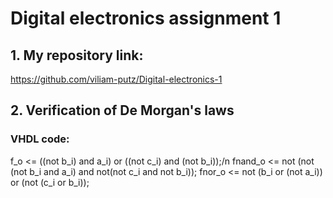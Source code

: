 # Digital electronics assignment 1

## 1. My repository link:
https://github.com/viliam-putz/Digital-electronics-1

## 2. Verification of De Morgan's laws
### VHDL code:
f_o  <= ((not b_i) and a_i) or ((not c_i) and (not b_i));/n
fnand_o <= not (not (not b_i and a_i) and not(not c_i and not b_i));
fnor_o <= not (b_i or (not a_i)) or (not (c_i or b_i));

